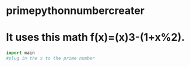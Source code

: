 # primepythonnumbercreater
# It uses this math f(x)=(x)3-(1+x%2).
```python
import main
#plug in the x to the prime number
```
